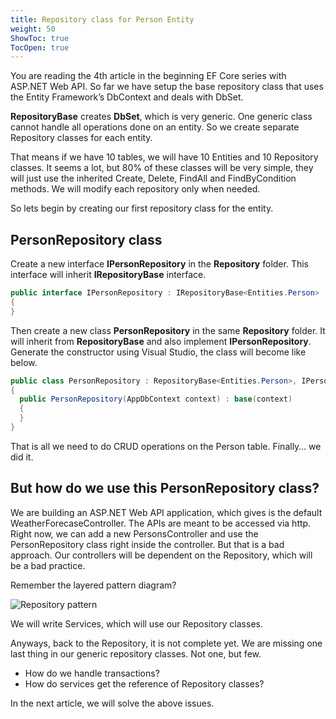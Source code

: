 ```yaml
---
title: Repository class for Person Entity
weight: 50
ShowToc: true
TocOpen: true
---
```


You are reading the 4th article in the beginning EF Core series with ASP.NET Web API. So far we have setup the base repository class that uses the Entity Framework’s DbContext and deals with DbSet<Entity>.

**RepositoryBase<Person>** creates **DbSet<Person>**, which is very generic. One generic class cannot handle all operations done on an entity. So we create separate Repository classes for each entity.

That means if we have 10 tables, we will have 10 Entities and 10 Repository classes. It seems a lot, but 80% of these classes will be very simple, they will just use the inherited Create, Delete, FindAll and FindByCondition methods. We will modify each repository only when needed.

So lets begin by creating our first repository class for the entity.

## PersonRepository class

Create a new interface **IPersonRepository** in the **Repository** folder. This interface will inherit **IRepositoryBase<Person>** interface.

```cs
public interface IPersonRepository : IRepositoryBase<Entities.Person>
{
}
```

Then create a new class **PersonRepository** in the same **Repository** folder. It will inherit from **RepositoryBase<Person>** and also implement **IPersonRepository**. Generate the constructor using Visual Studio, the class will become like below.

```cs
public class PersonRepository : RepositoryBase<Entities.Person>, IPersonRepository
{
  public PersonRepository(AppDbContext context) : base(context)
  {
  }
}
```

That is all we need to do CRUD operations on the Person table. Finally… we did it.

## But how do we use this PersonRepository class?

We are building an ASP.NET Web API application, which gives is the default WeatherForecaseController. The APIs are meant to be accessed via http. Right now, we can add a new PersonsController and use the PersonRepository class right inside the controller. But that is a bad approach. Our controllers will be dependent on the Repository, which will be a bad practice.

Remember the layered pattern diagram?

![Repository pattern](/images/Repository-pattern.jpg "Repository pattern")

We will write Services, which will use our Repository classes.

Anyways, back to the Repository, it is not complete yet. We are missing one last thing in our generic repository classes. Not one, but few.

- How do we handle transactions?
- How do services get the reference of Repository classes?

In the next article, we will solve the above issues.